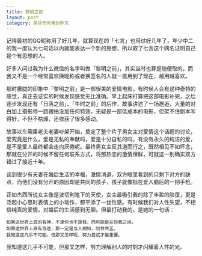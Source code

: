 ```yaml
---
title: 黎明之前
layout: post
category: 美好而常青的昨天
---
```


记得最初的QQ昵称用了好几年，就算现在的「七言」也用过好几年了，年少中二的我一度认为七句话以内就能表达一个新的思想，所以取了七言这个网名证明自己是个有思想的人。

好多人问过我为什么微信的名字叫做「黎明之前」，其实当时也算是随便取的，而我又不是一个经常喜欢换昵称或者换签名的人就一直用到了现在，越用越喜欢。

那时朦胧的印象中「黎明之前」是一部很美的爱情电影，有时候人会有这种奇特的感觉，真正去证实的时候发现感觉无比准确。早上起床打算把这部电影补完，之后逐步发现还有「日落之前」、「午时之前」的后作，故事讲述了一场邂逅，大量的对白加上摄影师一路跟拍没加任何特效，无疑是一部低成本的电影，但架不住剧本写得好，不但不枯燥，还收获了很多感动。

故事以车厢里老夫老妻吵架开始，奠定了整个片子男女主对爱情这个话题的讨论，爱究竟是什么，爱是无私的奉献吗，爱是十分自私的吗，有没有永久的纯洁的爱，是不是爱人最终都会走向厌倦呢。最终男女主反其道而行之，既然相见不如怀念，那就在分开的时候不留任何联系方式，将那热恋的激情保鲜，可就这一别确实双方错过了接近十年。

谈到很少有夫妻在婚后生活的幸福，激情消退，双方眼里看到的只剩下对方的缺点，而他们没有分开的原因却是共同的孩子，孩子就像抵在爱人脑后的一把手枪。

正如杰西所说女主像是波切利笔下的天使，女主最吸引我的除了丰盈的脸蛋，更是泛起小心思时表情上的小动作，都平添了一丝性感。有时候我们对人性失望，不相信纯真的爱情，对婚后的生活感到无聊。但最打动我的，是她的一句话：
	
	如果这世界上真的有神，不是你也不是我，而可能是在你我之间。
	如果这世界上真有奇迹，那一定是与人相知，同甘共苦。
	我知道这几乎不可能，但那又怎样呢，努力尝试才最重要。
	
我知道这几乎不可能，但那又怎样，努力理解别人的时刻才闪耀着人性的光。

